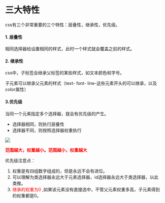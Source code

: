 # **三大特性**

css有三个非常重要的三个特性：层叠性，继承性，优先级。

#### 1. 层叠性

相同选择器给设置相同的样式，此时一个样式就会覆盖之前的样式。

#### 2. 继承性

css中，子标签会继承父标签的某些样式，如文本颜色和字号。

子元素可以继承父元素的样式（text- font- line-这些元素开头的可以继承，以及color属性）

#### 3.优先级

当同一个元素指定多个选择器，就会有优先级的产生。

- 选择器相同，则执行层叠性
- 选择器不同，则按照选择器权重执行

![](https://github.com/myself54188/picx-images-hosting/raw/master/选择器权重.70a9elwo2s.webp)

**<font color="red">范围越大，权重越小。范围越小，权重越大</font>**

优先级注意点：

1. 权重是有四组数字组成的，但是永远不会有进位。
2. 可以理解为类选择器永远大于元素选择器，id选择器永远大于类选择器，以此类推。
3. <font color="red">继承的权重为0</font> ,如果该元素没有直接选中，不管父元素权重多高，子元素得到的权重都是0。